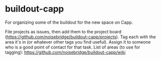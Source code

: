 # buildout-capp
For organizing some of the buildout for the new space on Capp.

File projects as issues, then add them to the project board (https://github.com/noisebridge/buildout-capp/projects). 
Tag each with the area it's in (or whatever other tags you find useful).
Assign it to someone who is a good point of contact for that task.
List of areas (to use for tagging): https://github.com/noisebridge/buildout-capp/wiki
